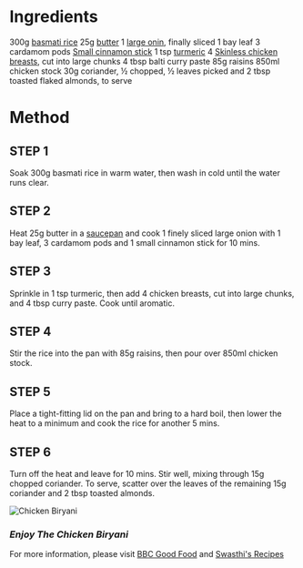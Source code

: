 # **Ingredients**

300g [basmati rice](https://www.bbcgoodfood.com/glossary/rice-glossary) 
25g [butter](https://www.bbcgoodfood.com/glossary/butter-glossary)
1 [large onin](https://www.bbcgoodfood.com/glossary/onion-glossary), finally sliced
1 bay leaf
3 cardamom pods
[Small cinnamon stick](https://www.bbcgoodfood.com/glossary/cinnamon-glossary)
1 tsp [turmeric](https://www.bbcgoodfood.com/glossary/turmeric-glossary)
4 [Skinless chicken breasts](https://www.bbcgoodfood.com/glossary/chicken-glossary), cut into large chunks
4 tbsp balti curry paste
85g raisins
850ml chicken stock
30g coriander, ½ chopped, ½ leaves picked and 2 tbsp toasted flaked almonds, to serve

# **Method**

## **STEP 1**
Soak 300g basmati rice in warm water, then wash in cold until the water runs clear.

## **STEP 2**
Heat 25g butter in a [saucepan](https://www.bbcgoodfood.com/review/best-saute-pans) and cook 1 finely sliced large onion with 1 bay leaf, 3 cardamom pods and 1 small cinnamon stick for 10 mins.

## **STEP 3**
Sprinkle in 1 tsp turmeric, then add 4 chicken breasts, cut into large chunks, and 4 tbsp curry paste. Cook until aromatic.

## **STEP 4**
Stir the rice into the pan with 85g raisins, then pour over 850ml chicken stock.

## **STEP 5**
Place a tight-fitting lid on the pan and bring to a hard boil, then lower the heat to a minimum and cook the rice for another 5 mins.

## **STEP 6**
Turn off the heat and leave for 10 mins. Stir well, mixing through 15g chopped coriander. To serve, scatter over the leaves of the remaining 15g coriander and 2 tbsp toasted almonds.

![Chicken Biryani](https://images.immediate.co.uk/production/volatile/sites/30/2020/08/recipe-image-legacy-id-328452_12-d995182.jpg?quality=90&webp=true&resize=300,272)
### **_Enjoy The Chicken Biryani_**

For more information, please visit [BBC Good Food](https://www.bbcgoodfood.com/recipes/chicken-biryani) and [Swasthi's Recipes](https://www.indianhealthyrecipes.com/chicken-biryani-recipe/)

